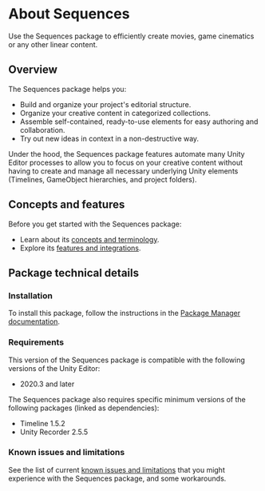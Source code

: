 # About Sequences

Use the Sequences package to efficiently create movies, game cinematics or any other linear content.

## Overview

The Sequences package helps you:
* Build and organize your project's editorial structure.
* Organize your creative content in categorized collections.
* Assemble self-contained, ready-to-use elements for easy authoring and collaboration.
* Try out new ideas in context in a non-destructive way.

Under the hood, the Sequences package features automate many Unity Editor processes to allow you to focus on your creative content without having to create and manage all necessary underlying Unity elements (Timelines, GameObject hierarchies, and project folders).

## Concepts and features

Before you get started with the Sequences package:
* Learn about its [concepts and terminology](concepts.md).
* Explore its [features and integrations](features.md).

## Package technical details

### Installation

To install this package, follow the instructions in the [Package Manager documentation](https://docs.unity3d.com/Manual/upm-ui-install.html).

### Requirements

This version of the Sequences package is compatible with the following versions of the Unity Editor:

* 2020.3 and later

The Sequences package also requires specific minimum versions of the following packages (linked as dependencies):

* Timeline 1.5.2
* Unity Recorder 2.5.5

### Known issues and limitations

See the list of current [known issues and limitations](known-issues.md) that you might experience with the Sequences package, and some workarounds.
